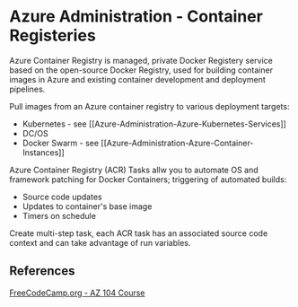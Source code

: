 
# Azure Administration - Container Registeries

Azure Container Registry is managed, private Docker Registery service based on the open-source Docker Registry, used for building container images in Azure and existing container development and deployment pipelines.

Pull images from an Azure container registry to various deployment targets:
- Kubernetes - see [[Azure-Administration-Azure-Kubernetes-Services]]
- DC/OS
- Docker Swarm - see [[Azure-Administration-Azure-Container-Instances]]

Azure Container Registry (ACR) Tasks allw you to automate OS and framework patching for Docker Containers; triggering of automated builds:
- Source code updates
- Updates to container's base image
- Timers on schedule

Create multi-step task, each ACR task has an associated source code context and can take advantage of run variables.

## References

[FreeCodeCamp.org - AZ 104 Course](https://www.youtube.com/watch?v=10PbGbTUSAg&t=3458s)
